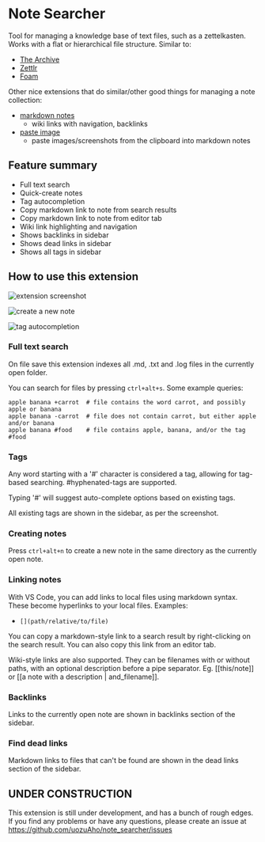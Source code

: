 # Note Searcher

Tool for managing a knowledge base of text files, such as a zettelkasten. Works
with a flat or hierarchical file structure. Similar to:

- [The Archive](https://zettelkasten.de/the-archive/)
- [Zettlr](https://www.zettlr.com/)
- [Foam](https://foambubble.github.io/foam/)


Other nice extensions that do similar/other good things for managing a note
collection:

- [markdown notes](https://github.com/kortina/vscode-markdown-notes)
  - wiki links with navigation, backlinks
- [paste image](https://marketplace.visualstudio.com/items?itemName=mushan.vscode-paste-image)
  - paste images/screenshots from the clipboard into markdown notes


## Feature summary

- Full text search
- Quick-create notes
- Tag autocompletion
- Copy markdown link to note from search results
- Copy markdown link to note from editor tab
- Wiki link highlighting and navigation
- Shows backlinks in sidebar
- Shows dead links in sidebar
- Shows all tags in sidebar


## How to use this extension

![extension screenshot](./img/ext_screenshot.png)

![create a new note](./img/new_note.png)

![tag autocompletion](./img/tag_autocomplete.png)


### Full text search

On file save this extension indexes all .md, .txt and .log files in the
currently open folder.

You can search for files by pressing `ctrl+alt+s`. Some example queries:

```
apple banana +carrot  # file contains the word carrot, and possibly apple or banana
apple banana -carrot  # file does not contain carrot, but either apple and/or banana
apple banana #food    # file contains apple, banana, and/or the tag #food
```


### Tags

Any word starting with a '#' character is considered a tag, allowing for
tag-based searching. #hyphenated-tags are supported.

Typing '#' will suggest auto-complete options based on existing tags.

All existing tags are shown in the sidebar, as per the screenshot.


### Creating notes

Press `ctrl+alt+n` to create a new note in the same directory as the currently
open note.


### Linking notes

With VS Code, you can add links to local files using markdown
syntax. These become hyperlinks to your local files. Examples:

- `[](path/relative/to/file)`

You can copy a markdown-style link to a search result by right-clicking on
the search result. You can also copy this link from an editor tab.

Wiki-style links are also supported. They can be filenames with or without
paths, with an optional description before a pipe separator. Eg. [[this/note]]
or [[a note with a description | and_filename]].


### Backlinks

Links to the currently open note are shown in backlinks section of the sidebar.


### Find dead links

Markdown links to files that can't be found are shown in the dead links section
of the sidebar.


## UNDER CONSTRUCTION

This extension is still under development, and has a bunch of rough edges.
If you find any problems or have any questions, please create an issue at
https://github.com/uozuAho/note_searcher/issues
